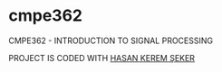 # cmpe362

CMPE362 - INTRODUCTION TO SIGNAL PROCESSING

PROJECT IS CODED WITH [HASAN KEREM ŞEKER](https://github.com/hks1444)
